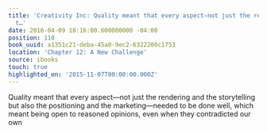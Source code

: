 ```yaml
---
title: 'Creativity Inc: Quality meant that every aspect—not just the rendering and
  t…'
date: 2016-04-09 18:16:00.600000000 -04:00
position: 110
book_uuid: a1351c21-deba-45a0-9ec2-6322200c1753
location: 'Chapter 12: A New Challenge'
source: ibooks
touch: true
highlighted_on: '2015-11-07T00:00:00.000Z'
---
```


Quality meant that every aspect—not just the rendering and the storytelling but also the positioning and the marketing—needed to be done well, which meant being open to reasoned opinions, even when they contradicted our own